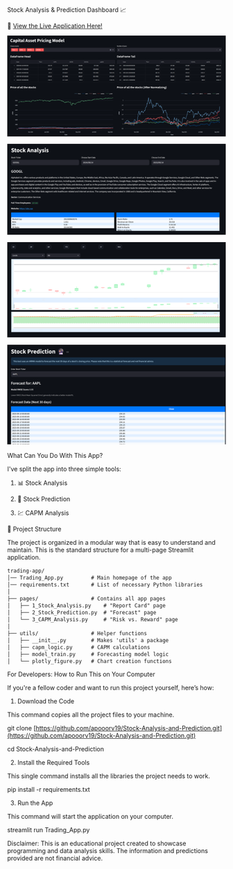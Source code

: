 Stock Analysis & Prediction Dashboard 📈

🚀 [View the Live Application Here!](https://stock-analysis-and-prediction-apooorv19.streamlit.app)

![CAPM Page](https://github.com/apooorv19/stock-analysis-and-prediction/blob/main/CAPM%20Page.png?raw=true)

![Stock Analysis Page](https://github.com/apooorv19/stock-analysis-and-prediction/blob/main/Stock%20Analysis%20Page.png?raw=true)

![Stock Analysis Visualization Page](https://github.com/apooorv19/stock-analysis-and-prediction/blob/main/Stock%20Analysis%20Visulaization%20Page.png?raw=true)

![Stock Prediction Page](https://github.com/apooorv19/stock-analysis-and-prediction/blob/main/Stock%20Prediction%20Page.png?raw=true)

What Can You Do With This App?

I've split the app into three simple tools:

1. 📊 Stock Analysis 

2. 🔮 Stock Prediction

3. 💹 CAPM Analysis

📂 Project Structure

The project is organized in a modular way that is easy to understand and maintain. This is the standard structure for a multi-page Streamlit application.

```
trading-app/
│── Trading_App.py         # Main homepage of the app
│── requirements.txt       # List of necessary Python libraries
│
├── pages/                 # Contains all app pages
│   ├── 1_Stock_Analysis.py    # "Report Card" page
│   ├── 2_Stock_Prediction.py  # "Forecast" page
│   └── 3_CAPM_Analysis.py     # "Risk vs. Reward" page
│
├── utils/                 # Helper functions
│   ├── __init__.py        # Makes 'utils' a package
│   ├── capm_logic.py      # CAPM calculations
│   ├── model_train.py     # Forecasting model logic
│   └── plotly_figure.py   # Chart creation functions
```

For Developers: How to Run This on Your Computer

If you're a fellow coder and want to run this project yourself, here’s how:
1. Download the Code

This command copies all the project files to your machine.

git clone [https://github.com/apooorv19/Stock-Analysis-and-Prediction.git](https://github.com/apooorv19/Stock-Analysis-and-Prediction.git)

cd Stock-Analysis-and-Prediction

2. Install the Required Tools

This single command installs all the libraries the project needs to work.

pip install -r requirements.txt

3. Run the App

This command will start the application on your computer.

streamlit run Trading_App.py

Disclaimer: This is an educational project created to showcase programming and data analysis skills. The information and predictions provided are not financial advice.
